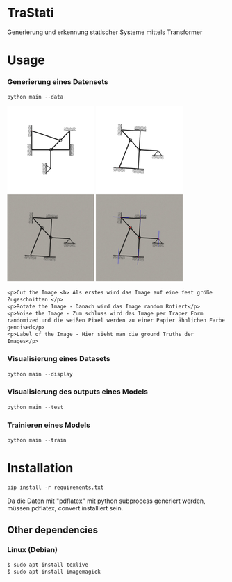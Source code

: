 # TraStati

Generierung und erkennung statischer Systeme mittels Transformer

# Usage

### Generierung eines Datensets

```python
python main --data
```

<div>
    <img src="assets/cut_image.jpg" width="200" alt="Cut Image">
    <img src="assets/rotated_image.jpg" width="200" alt="Rotated Image"> 
    <img src="assets/noised_image.jpg" width="200" alt="Noised Image">
    <img src="assets/output_image.jpg" width="200" alt="Output Image">

    <p>Cut the Image <b> Als erstes wird das Image auf eine fest größe Zugeschnitten </p>
    <p>Rotate the Image - Danach wird das Image random Rotiert</p>
    <p>Noise the Image - Zum schluss wird das Image per Trapez Form randomized und die weißen Pixel werden zu einer Papier ähnlichen Farbe genoised</p>
    <p>Label of the Image - Hier sieht man die ground Truths der Images</p>

</div>

### Visualisierung eines Datasets

```python
python main --display
```

### Visualisierung des outputs eines Models

```python
python main --test
```

### Trainieren eines Models

```python
python main --train
```

# Installation

```python
pip install -r requirements.txt
```

Da die Daten mit "pdflatex" mit python subprocess generiert werden, müssen pdflatex, convert installiert sein.

## Other dependencies

### Linux (Debian)

```console
$ sudo apt install texlive
$ sudo apt install imagemagick

```
